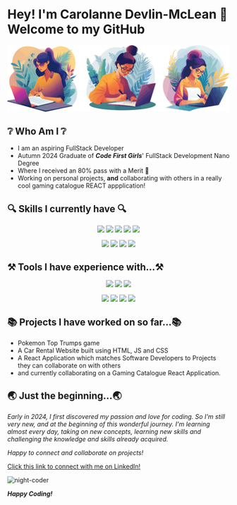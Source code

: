 # Hey! I'm Carolanne Devlin-McLean 👋 Welcome to my GitHub 

![Header-Image](./images/header-image.jpg)

## ❔ **Who Am I** ❔

+ I am an aspiring FullStack Developer
+ Autumn 2024 Graduate of **_Code First Girls_**' FullStack Development Nano Degree
+ Where I received an 80% pass with a Merit 🥳
+ Working on personal projects, **and** collaborating with others in a really cool gaming catalogue REACT appplication!



## 🔍 Skills I currently have 🔍
<p align=center>
<!-- Javascript devicon -->
<img height= 80 src="https://cdn.jsdelivr.net/gh/devicons/devicon@latest/icons/javascript/javascript-original.svg" /> 
<!-- CSS devicon -->
<img height= 80 src="https://cdn.jsdelivr.net/gh/devicons/devicon@latest/icons/css3/css3-original-wordmark.svg" /> 
<!-- HTML devicon -->
<img height= 80 src="https://cdn.jsdelivr.net/gh/devicons/devicon@latest/icons/html5/html5-original-wordmark.svg" />
<!-- React devicon -->
<img height=80 src="https://cdn.jsdelivr.net/gh/devicons/devicon@latest/icons/react/react-original-wordmark.svg" />
<!-- SQL devicon -->
<img height=80  src="https://cdn.jsdelivr.net/gh/devicons/devicon@latest/icons/azuresqldatabase/azuresqldatabase-original.svg" />
<p align= center>
<!-- git devicon -->
<img height=80  src="https://cdn.jsdelivr.net/gh/devicons/devicon@latest/icons/git/git-original-wordmark.svg" />
<!-- TypeScript devicon -->
<img height=80 src="https://cdn.jsdelivr.net/gh/devicons/devicon@latest/icons/typescript/typescript-original.svg" />
<!-- Python devicon-->
<img height=80  src="https://cdn.jsdelivr.net/gh/devicons/devicon@latest/icons/python/python-original-wordmark.svg" />
<!-- Node.js devicon -->
<img height=80 src="https://cdn.jsdelivr.net/gh/devicons/devicon@latest/icons/nodejs/nodejs-original-wordmark.svg" />



## ⚒️ Tools I have experience with...⚒️
<p align=center>
<!-- Vite demicon -->
<img height=80 src="https://cdn.jsdelivr.net/gh/devicons/devicon@latest/icons/vite/vite-original-wordmark.svg" />
<!-- GitHub devicon -->
<img height=80 src="https://cdn.jsdelivr.net/gh/devicons/devicon@latest/icons/github/github-original-wordmark.svg" /> 
<!-- Codepen demicon -->
<img height=100 src="https://cdn.jsdelivr.net/gh/devicons/devicon@latest/icons/codepen/codepen-original-wordmark.svg" /> 




<p align= center>
<!-- Postman devicon -->
<img height=150 src="https://cdn.jsdelivr.net/gh/devicons/devicon@latest/icons/postman/postman-original-wordmark.svg" />
<!-- VSCode demicon -->
<img height=80 src="https://cdn.jsdelivr.net/gh/devicons/devicon@latest/icons/vscode/vscode-original-wordmark.svg" />
<!-- MySQL demicon -->
<img height=90 src="https://cdn.jsdelivr.net/gh/devicons/devicon@latest/icons/mysql/mysql-original-wordmark.svg" />
<!-- Bootstrap demicon -->
<img height=80 src="https://cdn.jsdelivr.net/gh/devicons/devicon@latest/icons/bootstrap/bootstrap-original-wordmark.svg" />





## 📚 Projects I have worked on so far...📚

+ Pokemon Top Trumps game 
+ A Car Rental Website built using HTML, JS and CSS 
+ A React Application which matches Software Developers to Projects they can collaborate on with others 
+ and currently collaborating on a Gaming Catalogue React Application.

## 🌏 Just the beginning...🌏 
*_Early in 2024, I first discovered my passion and love for coding. So I'm still very new, and at the beginning of this wonderful journey. I'm learning almost every day, taking on new concepts, learning new skills and challenging the knowledge and skills already acquired._*

*_Happy to connect and collaborate on projects!_*

[Click this link to connect with me on LinkedIn!](https://www.linkedin.com/in/carolanne-devlin-mclean-9b283a30b/)

![night-coder](./images/night-coder.avif)

**_Happy Coding!_**

